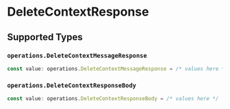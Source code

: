 # DeleteContextResponse


## Supported Types

### `operations.DeleteContextMessageResponse`

```typescript
const value: operations.DeleteContextMessageResponse = /* values here */
```

### `operations.DeleteContextResponseBody`

```typescript
const value: operations.DeleteContextResponseBody = /* values here */
```

